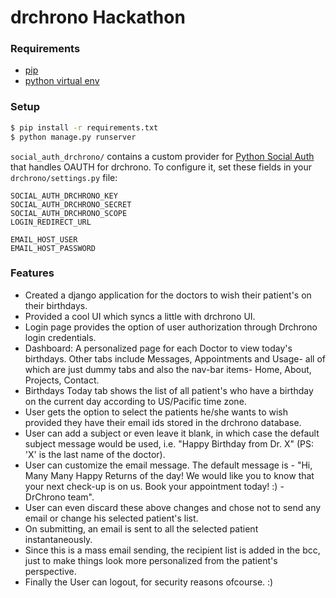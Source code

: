 # drchrono Hackathon

### Requirements
- [pip](https://pip.pypa.io/en/stable/)
- [python virtual env](https://packaging.python.org/installing/#creating-and-using-virtual-environments)

### Setup
``` bash
$ pip install -r requirements.txt
$ python manage.py runserver
```

`social_auth_drchrono/` contains a custom provider for [Python Social Auth](http://psa.matiasaguirre.net/) that handles OAUTH for drchrono. To configure it, set these fields in your `drchrono/settings.py` file:

```
SOCIAL_AUTH_DRCHRONO_KEY
SOCIAL_AUTH_DRCHRONO_SECRET
SOCIAL_AUTH_DRCHRONO_SCOPE
LOGIN_REDIRECT_URL

EMAIL_HOST_USER
EMAIL_HOST_PASSWORD
```

### Features
  - Created a django application for the doctors to wish their patient's on their birthdays.
  - Provided a cool UI which syncs a little with drchrono UI.
  - Login page provides the option of user authorization through Drchrono login credentials.
  - Dashboard: A personalized page for each Doctor to view today's birthdays. Other tabs include Messages, Appointments and Usage- all of which are just dummy tabs and also the nav-bar items- Home, About, Projects, Contact.
  - Birthdays Today tab shows the list of all patient's who have a birthday on the current day according to US/Pacific time zone.
  - User gets the option to select the patients he/she wants to wish provided they have their email ids stored in the drchrono database.
  - User can add a subject or even leave it blank, in which case the default subject message would be used, i.e. "Happy Birthday from Dr. X" (PS: 'X' is the last name of the doctor).
  - User can customize the email message. The default message is - "Hi, Many Many Happy Returns of the day! We would like you to know that your next check-up is on us. Book your appointment today! :) - DrChrono team".
  - User can even discard these above changes and chose not to send any email or change his selected patient's list.
  - On submitting, an email is sent to all the selected patient instantaneously.
  - Since this is a mass email sending, the recipient list is added in the bcc, just to make things look more personalized from the patient's perspective.
  - Finally the User can logout, for security reasons ofcourse. :)  
